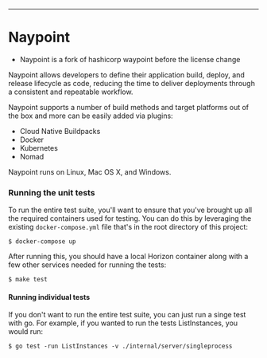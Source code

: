 ----------------------------------------

# Naypoint

* Naypoint is a fork of hashicorp waypoint before the license change

Naypoint allows developers to define their application build, deploy, and release lifecycle as code, reducing the time to deliver deployments through a consistent and repeatable workflow.

Naypoint supports a number of build methods and target platforms out of the box
and more can be easily added via plugins:

* Cloud Native Buildpacks
* Docker
* Kubernetes
* Nomad

Naypoint runs on Linux, Mac OS X, and Windows.

### Running the unit tests

To run the entire test suite, you'll want to ensure that you've brought up
all the required containers used for testing. You can do this by leveraging
the existing `docker-compose.yml` file that's in the root directory of this
project:

```
$ docker-compose up
```

After running this, you should have a local Horizon container along with a few
other services needed for running the tests:

```
$ make test
```

#### Running individual tests

If you don't want to run the entire test suite, you can just run a singe test
with go. For example, if you wanted to run the tests ListInstances, you would
run:

```
$ go test -run ListInstances -v ./internal/server/singleprocess
```
